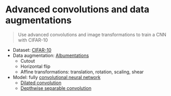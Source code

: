 # Advanced convolutions and data augmentations
> Use advanced convolutions and image transformations to train a CNN with CIFAR-10
- Dataset: [CIFAR-10](https://paperswithcode.com/dataset/cifar-10)
- Data augmentation: [Albumentations](https://albumentations.ai/)
  - Cutout
  - Horizontal flip
  - Affine transformations: translation, rotation, scaling, shear
- Model: fully [convolutional neural network](https://stanford.edu/~shervine/teaching/cs-230/cheatsheet-convolutional-neural-networks)
  - [Dilated convolution]([https://github.com/vdumoulin/conv_arithmetic#dilated-convolution-animations](https://github.com/vdumoulin/conv_arithmetic/raw/master/gif/dilation.gif))
  - [Depthwise separable convolution](https://animatedai.github.io/media/depthwise-separable-convolution-animation-3x3-kernel.gif)
